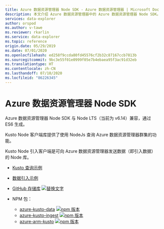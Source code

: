 ```yaml
---
title: Azure 数据资源管理器 Node SDK - Azure 数据资源管理器 | Microsoft Docs
description: 本文介绍 Azure 数据资源管理器中的 Azure 数据资源管理器 Node SDK。
services: data-explorer
author: orspod
ms.author: v-tawe
ms.reviewer: rkarlin
ms.service: data-explorer
ms.topic: reference
origin.date: 05/29/2019
ms.date: 07/01/2020
ms.openlocfilehash: ed258f9ccda80fd45576cf2b32c87167ccb7813b
ms.sourcegitcommit: 9bc3e55f01e0999f05e7b4ebaea95f3ac91d32eb
ms.translationtype: HT
ms.contentlocale: zh-CN
ms.lasthandoff: 07/10/2020
ms.locfileid: "86226345"
---
```

# <a name="azure-data-explorer-node-sdk"></a>Azure 数据资源管理器 Node SDK

Azure 数据资源管理器 Node SDK 与 Node LTS（当前为 v6.14）兼容，通过 ES6 生成。

Kusto Node 客户端库提供了使用 NodeJs 查询 Azure 数据资源管理器群集的功能。 

Kusto Node 引入客户端是可向 Azure 数据资源管理器发送数据（即引入数据）的 Node 库。 

* [Kusto 查询示例](https://github.com/Azure/azure-kusto-node/blob/master/azure-kusto-data/example.js)

* [数据引入示例](https://github.com/Azure/azure-kusto-node/blob/master/azure-kusto-ingest/example.js)

* [GitHub 存储库](https://github.com/Azure/azure-kusto-node) [![替换文字](https://travis-ci.org/Azure/azure-kusto-node.svg?branch=master "azure-kusto-node")](https://travis-ci.org/Azure/azure-kusto-node)

* NPM 包：

    * [azure-kusto-data](https://www.npmjs.com/package/azure-kusto-data) [![npm 版本](https://badge.fury.io/js/azure-kusto-data.svg)](https://badge.fury.io/js/azure-kusto-data) 
    * [azure-kusto-ingest](https://www.npmjs.com/package/azure-kusto-ingest) [![npm 版本](https://badge.fury.io/js/azure-kusto-ingest.svg)](https://badge.fury.io/js/azure-kusto-ingest)
    * [azure-arm-kusto](https://www.npmjs.com/package/azure-arm-kusto) [![npm 版本](https://badge.fury.io/js/azure-arm-kusto.svg)](https://badge.fury.io/js/azure-arm-kusto)